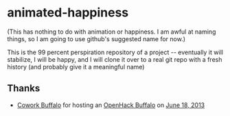 animated-happiness
==================

(This has nothing to do with animation or happiness. I am awful at
naming things, so I am going to use github's suggested name for now.)

This is the 99 percent perspiration repository of a project --
eventually it will stabilize, I will be happy, and I will clone it
over to a real git repo with a fresh history (and probably give it a
meaningful name)

Thanks
------
* [Cowork Buffalo](http://coworkbuffalo.com) for hosting an
  [OpenHack Buffalo](http://openhack.github.io/buffalo/) on
  [June 18, 2013](http://nextplex.com/buffalo-ny/calendar/events/7413)
